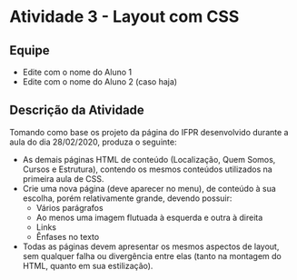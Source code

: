 # Atividade 3 - Layout com CSS

## Equipe

- Edite com o nome do Aluno 1
- Edite com o nome do Aluno 2 (caso haja)

## Descrição da Atividade

Tomando como base os projeto da página do IFPR desenvolvido durante a aula do dia 28/02/2020, produza o seguinte:

- As demais páginas HTML de conteúdo (Localização, Quem Somos, Cursos e Estrutura), contendo os mesmos conteúdos utilizados na primeira aula de CSS.
- Crie uma nova página (deve aparecer no menu), de conteúdo à sua escolha, porém relativamente grande, devendo possuir:
  - Vários parágrafos
  - Ao menos uma imagem flutuada à esquerda e outra à direita
  - Links
  - Ênfases no texto
- Todas as páginas devem apresentar os mesmos aspectos de layout, sem qualquer falha ou divergência entre elas (tanto na montagem do HTML, quanto em sua estilização).

